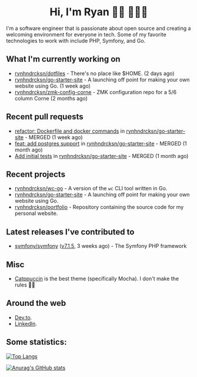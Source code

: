 <div align="center">
  <h1>Hi, I'm Ryan 👋🏻 👨🏻‍💻</h1>
</div>

I'm a software engineer that is passionate about open source and creating a welcoming environment for everyone in tech.
Some of my favorite technologies to work with include PHP, Symfony, and Go.

## What I'm currently working on

- [rynhndrcksn/dotfiles](https://github.com/rynhndrcksn/dotfiles) - There&#39;s no place like $HOME. (2 days ago)
- [rynhndrcksn/go-starter-site](https://github.com/rynhndrcksn/go-starter-site) - A launching off point for making your own website using Go. (1 week ago)
- [rynhndrcksn/zmk-config-corne](https://github.com/rynhndrcksn/zmk-config-corne) - ZMK configuration repo for a 5/6 column Corne (2 months ago)

## Recent pull requests

- [refactor: Dockerfile and docker commands](https://github.com/rynhndrcksn/go-starter-site/pull/12) in [rynhndrcksn/go-starter-site](https://github.com/rynhndrcksn/go-starter-site) - MERGED (1 week ago)
- [feat: add postgres support](https://github.com/rynhndrcksn/go-starter-site/pull/9) in [rynhndrcksn/go-starter-site](https://github.com/rynhndrcksn/go-starter-site) - MERGED (1 month ago)
- [Add initial tests](https://github.com/rynhndrcksn/go-starter-site/pull/7) in [rynhndrcksn/go-starter-site](https://github.com/rynhndrcksn/go-starter-site) - MERGED (1 month ago)

## Recent projects

- [rynhndrcksn/wc-go](https://github.com/rynhndrcksn/wc-go) - A version of the `wc` CLI tool written in Go.
- [rynhndrcksn/go-starter-site](https://github.com/rynhndrcksn/go-starter-site) - A launching off point for making your own website using Go.
- [rynhndrcksn/portfolio](https://github.com/rynhndrcksn/portfolio) - Repository containing the source code for my personal website.

## Latest releases I've contributed to

- [symfony/symfony](https://github.com/symfony/symfony) ([v7.1.5](https://github.com/symfony/symfony/releases/tag/v7.1.5), 3 weeks ago) - The Symfony PHP framework

## Misc
- [Catppuccin](https://github.com/catppuccin/catppuccin) is the best theme (specifically Mocha). I don't make the rules 🤷‍♂️

## Around the web
- [Dev.to](https://dev.to/rynhndrcksn).
- [LinkedIn](https://www.linkedin.com/in/rynhndrcksn/).

## Some statistics:
[![Top Langs](https://github-readme-stats.vercel.app/api/top-langs/?username=rynhndrcksn&layout=compact&theme=github_dark)](https://github.com/anuraghazra/github-readme-stats)

[![Anurag's GitHub stats](https://github-readme-stats.vercel.app/api?username=rynhndrcksn&count_private=true&show_icons=true&theme=github_dark)](https://github.com/anuraghazra/github-readme-stats)

